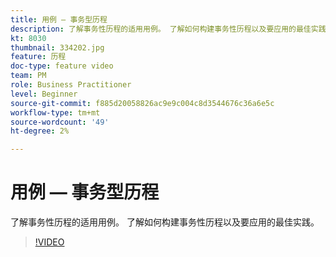 ```yaml
---
title: 用例 — 事务型历程
description: 了解事务性历程的适用用例。 了解如何构建事务性历程以及要应用的最佳实践。
kt: 8030
thumbnail: 334202.jpg
feature: 历程
doc-type: feature video
team: PM
role: Business Practitioner
level: Beginner
source-git-commit: f885d20058826ac9e9c004c8d3544676c36a6e5c
workflow-type: tm+mt
source-wordcount: '49'
ht-degree: 2%

---
```



# 用例 — 事务型历程

了解事务性历程的适用用例。 了解如何构建事务性历程以及要应用的最佳实践。

>[!VIDEO](https://video.tv.adobe.com/v/334202?quality=12)
